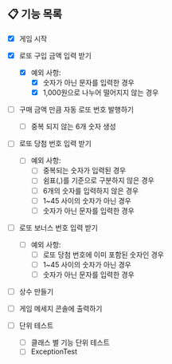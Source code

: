 ## 📋 기능 목록

- [x] 게임 시작 
- [x] 로또 구입 금액 입력 받기 
  - [x] 예외 사항:
    - [x] 숫자가 아닌 문자를 입력한 경우 
    - [x] 1,000원으로 나누어 떨어지지 않는 경우
- [ ] 구매 금액 만큼 자동 로또 번호 발행하기 
  - [ ] 중복 되지 않는 6개 숫자 생성 
- [ ] 로또 당첨 번호 입력 받기 
  - [ ] 예외 사항:
    - [ ] 중복되는 숫자가 입력된 경우
    - [ ] 쉼표(,)를 기준으로 구분하지 않은 경우
    - [ ] 6개의 숫자를 입력하지 않은 경우 
    - [ ] 1~45 사이의 숫자가 아닌 경우 
    - [ ] 숫자가 아닌 문자를 입력한 경우 
- [ ] 로또 보너스 번호 입력 받기 
  - [ ] 예외 사항:
    - [ ] 로또 당첨 번호에 이미 포함된 숫자인 경우 
    - [ ] 1~45 사이의 숫자가 아닌 경우 
    - [ ] 숫자가 아닌 문자를 입력한 경우 

- [ ] 상수 만들기 
- [ ] 게임 메세지 콘솔에 출력하기 

- [ ] 단위 테스트
  - [ ] 클래스 별 기능 단위 테스트
  - [ ] ExceptionTest 